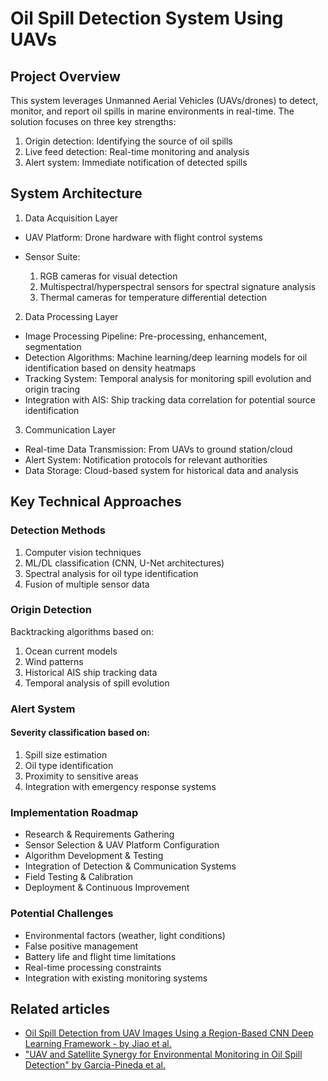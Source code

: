 # Oil Spill Detection System Using UAVs
## Project Overview
This system leverages Unmanned Aerial Vehicles (UAVs/drones) to detect, monitor, and report oil spills in marine environments in real-time. The solution focuses on three key strengths:

1. Origin detection: Identifying the source of oil spills
2. Live feed detection: Real-time monitoring and analysis
3. Alert system: Immediate notification of detected spills

## System Architecture
1. Data Acquisition Layer

- UAV Platform: Drone hardware with flight control systems
- Sensor Suite:

	1. RGB cameras for visual detection
	2. Multispectral/hyperspectral sensors for spectral signature analysis
	3. Thermal cameras for temperature differential detection


2. Data Processing Layer

- Image Processing Pipeline: Pre-processing, enhancement, segmentation
- Detection Algorithms: Machine learning/deep learning models for oil identification based on density heatmaps
- Tracking System: Temporal analysis for monitoring spill evolution and origin tracing
- Integration with AIS: Ship tracking data correlation for potential source identification

3. Communication Layer

- Real-time Data Transmission: From UAVs to ground station/cloud
- Alert System: Notification protocols for relevant authorities
- Data Storage: Cloud-based system for historical data and analysis

## Key Technical Approaches
### Detection Methods

1. Computer vision techniques
2. ML/DL classification (CNN, U-Net architectures)
3. Spectral analysis for oil type identification
4. Fusion of multiple sensor data

### Origin Detection

Backtracking algorithms based on:

1. Ocean current models
2. Wind patterns
3. Historical AIS ship tracking data
4. Temporal analysis of spill evolution


### Alert System

#### Severity classification based on:

1. Spill size estimation
2. Oil type identification
3. Proximity to sensitive areas
4. Integration with emergency response systems


### Implementation Roadmap

- Research & Requirements Gathering
- Sensor Selection & UAV Platform Configuration
- Algorithm Development & Testing
- Integration of Detection & Communication Systems
- Field Testing & Calibration
- Deployment & Continuous Improvement

### Potential Challenges

- Environmental factors (weather, light conditions)
- False positive management
- Battery life and flight time limitations
- Real-time processing constraints
- Integration with existing monitoring systems


## Related articles

- [Oil Spill Detection from UAV Images Using a Region-Based CNN Deep Learning Framework - by Jiao et al.](https://www.scitepress.org/PublishedPapers/2022/108026/108026.pdf)
- ["UAV and Satellite Synergy for Environmental Monitoring in Oil Spill Detection" by Garcia-Pineda et al.](
https://www.researchgate.net/publication/260635921_Satellite_Oil_Spill_Detection_Using_Artificial_Neural_Networks)